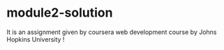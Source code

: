 # module2-solution
It is an assignment given by coursera web development course by Johns Hopkins University !
